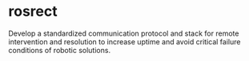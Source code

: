 # rosrect
Develop a standardized communication protocol and stack for remote intervention and resolution to increase uptime and avoid critical failure conditions of robotic solutions.
